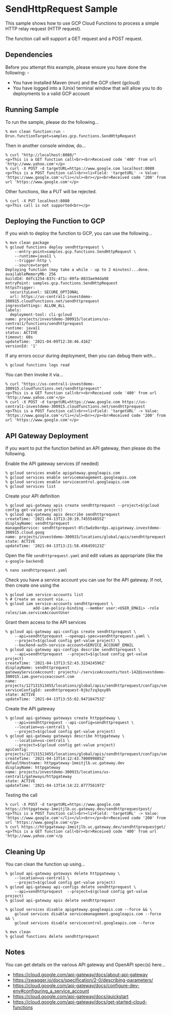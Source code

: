 SendHttpRequest Sample
======================

This sample shows how to use GCP Cloud Functions to process a simple HTTP relay request (HTTP request).

The function call will support a GET request and a POST request.

Dependencies
------------
Before you attempt this example, please ensure you have done the following: -
- You have installed Maven (mvn) and the GCP client (gcloud)
- You have logged into a (Unix) terminal window that will allow you to do deployments to a valid GCP account

Running Sample
--------------
To run the sample, please do the following...

    % mvn clean function:run -Drun.functionTarget=samples.gcp.functions.SendHttpRequest

Then in another console window, do...

    % curl "http://localhost:8080/"
    <p>This is a GET function call<br><br>Received code '400' from url 'http://www.yahoo.com'</p>
    % curl -X POST -d targetURL=https://www.google.com localhost:8080
    <p>This is a POST function call<br><li>Field: 'targetURL' -> Value: 'https://www.google.com'</li></ul><br></p><br>Received code '200' from url 'https://www.google.com'</p>

Other functions, like a PUT will be rejected.

    % curl -X PUT localhost:8080
    <p>This call is not supported<br></p>

Deploying the Function to GCP
-----------------------------
If you wish to deploy the function to GCP, you can use the following...

    % mvn clean package
    % gcloud functions deploy sendhttprequest \
        --entry-point=samples.gcp.functions.SendHttpRequest \
        --runtime=java11 \
        --trigger-http \
        --source=target
    Deploying function (may take a while - up to 2 minutes)...done.                                                
    availableMemoryMb: 256
    buildId: 0dfc1254-837c-471c-89fa-8833ae94da98
    entryPoint: samples.gcp.functions.SendHttpRequest
    httpsTrigger:
      securityLevel: SECURE_OPTIONAL
      url: https://us-central1-investdemo-300915.cloudfunctions.net/sendhttprequest
    ingressSettings: ALLOW_ALL
    labels:
      deployment-tool: cli-gcloud
    name: projects/investdemo-300915/locations/us-central1/functions/sendhttprequest
    runtime: java11
    status: ACTIVE
    timeout: 60s
    updateTime: '2021-04-09T12:38:46.416Z'
    versionId: '1'

If any errors occur during deployment, then you can debug them with...

    % gcloud functions logs read
    
You can then invoke it via...

    % curl "https://us-central1-investdemo-300915.cloudfunctions.net/sendhttprequest"
    <p>This is a GET function call<br><br>Received code '400' from url 'http://www.yahoo.com'</p>
    % curl -X POST -d targetURL=https://www.google.com https://us-central1-investdemo-300915.cloudfunctions.net/sendhttprequest
    <p>This is a POST function call<br><li>Field: 'targetURL' -> Value: 'https://www.google.com'</li></ul><br></p><br>Received code '200' from url 'https://www.google.com'</p>

API Gateway Deployment
----------------------
If you want to put the function behind an API gateway, then please do the following.

Enable the API gateway services (if needed)

    % gcloud services enable apigateway.googleapis.com
    % gcloud services enable servicemanagement.googleapis.com
    % gcloud services enable servicecontrol.googleapis.com
    % gcloud services list

Create your API definition

    % gcloud api-gateway apis create sendhttprequest --project=$(gcloud config get-value project)
    % gcloud api-gateway apis describe sendhttprequest
    createTime: '2021-04-13T13:20:19.745554655Z'
    displayName: sendhttprequest
    managedService: sendhttprequest-0lc5wdz0ordgs.apigateway.investdemo-300915.cloud.goog
    name: projects/investdemo-300915/locations/global/apis/sendhttprequest
    state: ACTIVE
    updateTime: '2021-04-13T13:21:58.456459123Z'

Open the file `sendhttprequest.yaml` and edit values as appropriate (like the `x-google-backend`)

    % nano sendhttprequest.yaml

Check you have a service account you can use for the API gateway. If not, then create one using the 

    % gcloud iam service-accounts list
    % # Create an account via...
    % gcloud iam service-accounts sendhttprequest \
                add-iam-policy-binding --member user:<USER_EMAIL> -role roles/iam.serviceAccountUser

Grant them access to the API services

    % gcloud api-gateway api-configs create sendhttprequest \
        --api=sendhttprequest --openapi-spec=sendhttprequest.yaml \
        --project=$(gcloud config get-value project) \
        --backend-auth-service-account=SERVICE_ACCOUNT_EMAIL
    % gcloud api-gateway api-configs describe sendhttprequest \
        --api=sendhttprequest  --project=$(gcloud config get-value project) 
    createTime: '2021-04-13T13:52:43.323424596Z'
    displayName: sendhttprequest
    gatewayServiceAccount: projects/-/serviceAccounts/test-142@investdemo-300915.iam.gserviceaccount.com
    name: projects/127131513455/locations/global/apis/sendhttprequest/configs/sendhttprequest
    serviceConfigId: sendhttprequest-0jbz7zq3qxy8h
    state: ACTIVE
    updateTime: '2021-04-13T13:55:02.947184753Z'

Create the API gateway

    % gcloud api-gateway gateways create httpgateway \
        --api=sendhttprequest --api-config=sendhttprequest \
        --location=us-central1 \
        --project=$(gcloud config get-value project)
    % gcloud api-gateway gateways describe httpgateway \
        --location=us-central1 \
        --project=$(gcloud config get-value project)
    apiConfig: projects/127131513455/locations/global/apis/sendhttprequest/configs/sendhttprequest
    createTime: '2021-04-13T14:12:43.780099885Z'
    defaultHostname: httpgateway-1meitjlb.uc.gateway.dev
    displayName: httpgateway
    name: projects/investdemo-300915/locations/us-central1/gateways/httpgateway
    state: ACTIVE
    updateTime: '2021-04-13T14:14:22.877756197Z'

Testing the call

    % curl -X POST -d targetURL=https://www.google.com https://httpgateway-1meitjlb.uc.gateway.dev/sendhttprequestpost/ 
    <p>This is a POST function call<br><li>Field: 'targetURL' -> Value: 'https://www.google.com'</li></ul><br></p><br>Received code '200' from url 'https://www.google.com'</p>
    % curl https://httpgateway-1meitjlb.uc.gateway.dev/sendhttprequestget/
    <p>This is a GET function call<br><br>Received code '400' from url 'http://www.yahoo.com'</p

Cleaning Up
-----------
You can clean the function up using...

    % gcloud api-gateway gateways delete httpgateway \
        --location=us-central1 \
        --project=$(gcloud config get-value project)
    % gcloud api-gateway api-configs delete sendhttprequest \
        --api=sendhttprequest  --project=$(gcloud config get-value project) 
    % gcloud api-gateway apis delete sendhttprequest
    
    % gcloud services disable apigateway.googleapis.com --force && \
        gcloud services disable servicemanagement.googleapis.com --force && \
        gcloud services disable servicecontrol.googleapis.com --force

    % mvn clean
    % gcloud functions delete sendhttprequest

Notes
-----
You can get details on the various API gateway and OpenAPI spec(s) here...
- https://cloud.google.com/api-gateway/docs/about-api-gateway
- https://swagger.io/docs/specification/2-0/describing-parameters/
- https://cloud.google.com/api-gateway/docs/configure-dev-env#configuring_a_service_account
- https://cloud.google.com/api-gateway/docs/quickstart
- https://cloud.google.com/api-gateway/docs/get-started-cloud-functions

